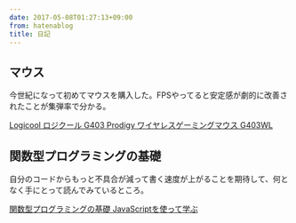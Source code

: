 ```yaml
---
date: 2017-05-08T01:27:13+09:00
from: hatenablog
title: 日記
---
```

## マウス

今世紀になって初めてマウスを購入した。FPSやってると安定感が劇的に改善されたことが集弾率で分かる。

[Logicool ロジクール G403 Prodigy ワイヤレスゲーミングマウス G403WL](https://www.amazon.co.jp/dp/B01LXIUB7G)
## 関数型プログラミングの基礎

自分のコードからもっと不具合が減って書く速度が上がることを期待して、何となく手にとって読んでみているところ。

[関数型プログラミングの基礎 JavaScriptを使って学ぶ](https://www.amazon.co.jp/dp/4865940596)